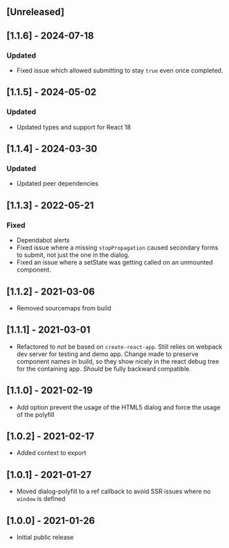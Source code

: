 ## [Unreleased]

## [1.1.6] - 2024-07-18
### Updated
- Fixed issue which allowed submitting to stay `true` even once completed.

## [1.1.5] - 2024-05-02
### Updated
- Updated types and support for React 18

## [1.1.4] - 2024-03-30
### Updated
- Updated peer dependencies

## [1.1.3] - 2022-05-21
### Fixed
- Dependabot alerts
- Fixed issue where a missing `stopPropagation` caused secondary forms to submit, not just the one in the dialog.
- Fixed an issue where a setState was getting called on an unmounted component.

## [1.1.2] - 2021-03-06
- Removed sourcemaps from build

## [1.1.1] - 2021-03-01
- Refactored to _not_ be based on `create-react-app`. Still relies on webpack dev server for testing and demo app. Change made to preserve component names in build, so they show nicely in the react debug tree for the containing app. _Should_ be fully backward compatible.

## [1.1.0] - 2021-02-19
- Add option prevent the usage of the HTML5 dialog and force the usage of the polyfill

## [1.0.2] - 2021-02-17
- Added context to export

## [1.0.1] - 2021-01-27
- Moved dialog-polyfill to a ref callback to avoid SSR issues where no `window` is defined

## [1.0.0] - 2021-01-26
- Initial public release